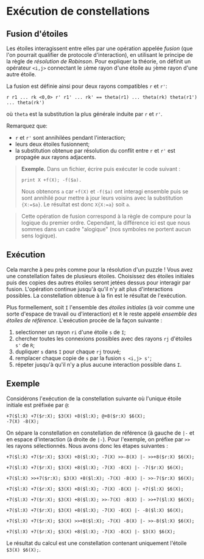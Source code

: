 # Exécution de constellations

## Fusion d'étoiles

Les étoiles interagissent entre elles par une opération appelée *fusion* (que l'on
pourrait qualifier de protocole d'interaction), en utilisant le principe de
la règle de *résolution de Robinson*. Pour expliquer la théorie, on définit un
opérateur `<i,j>` connectant le `i`ème rayon d'une étoile au `j`ème rayon d'une
autre étoile.

La fusion est définie ainsi pour deux rayons compatibles `r` et `r'`:
```
r r1 ... rk <0,0> r' r1' ... rk' == theta(r1) ... theta(rk) theta(r1') ... theta(rk')
```

où `theta` est la substitution la plus générale induite par `r` et `r'`.

Remarquez que:
- `r` et `r'` sont annihilées pendant l'interaction;
- leurs deux étoiles fusionnent;
- la substitution obtenue par résolution du conflit entre `r` et `r'` est
propagée aux rayons adjacents.

> **Exemple.** Dans un fichier, écrire puis exécuter le code suivant :
> ```
> print X +f(X); -f($a).
> ```
> Nous obtenons `a` car `+f(X)` et `-f($a)` ont interagi ensemble puis se
> sont annihilé pour mettre à jour leurs voisins avec la substitution `{X:=$a}`.
> Le résultat est donc `X{X:=a}` soit `a`.

> Cette opération de fusion correspond à la règle de compure pour la logique
du premier ordre. Cependant, la différence ici est que nous sommes dans un
cadre "alogique" (nos symboles ne portent aucun sens logique).

## Exécution

Cela marche à peu près comme pour la résolution d'un puzzle ! Vous avez une
constellation faites de plusieurs étoiles. Choisissez des étoiles initiales
puis des copies des autres étoiles seront jetées dessus pour interagir par
fusion. L'opération continue jusqu'à qu'il n'y ait plus d'interactions
possibles.
La constellation obtenue à la fin est le résultat de l'exécution.

Plus formellement, soit `I` l'ensemble des *étoiles initiales* (à voir comme
une sorte d'espace de travail ou d'interaction) et `R` le
reste appelé *ensemble des étoiles de référence*. L'exécution procèe de la
façon suivante :
1. selectionner un rayon `ri` d'une étoile `s` de `I`;
2. chercher toutes les connexions possibles avec des rayons `rj` d'étoiles `s'`
   de `R`;
3. dupliquer `s` dans `I` pour chaque `rj` trouvé;
4. remplacer chaque copie de `s` par la fusion `s <i,j> s'`;
5. répeter jusqu'à qu'il n'y a plus aucune interaction possible dans `I`.

## Exemple

Considérons l'exécution de la constellation suivante où l'unique étoile
initiale est préfixée par `@`:
```
+7($l:X) +7($r:X); $3(X) +8($l:X); @+8($r:X) $6(X);
-7(X) -8(X);
```

On sépare la constellation en constellation de référence (à gauche de `|-` et
en espace d'interaction (à droite de `|-`).
Pour l'exemple, on préfixe par `>>` les rayons sélectionnés. Nous avons donc
les étapes suivantes :
```
+7($l:X) +7($r:X); $3(X) +8($l:X); -7(X) >>-8(X) |- >>+8($r:X) $6(X);
```

```
+7($l:X) +7($r:X); $3(X) +8($l:X); -7(X) -8(X) |- -7($r:X) $6(X);
```

```
+7($l:X) >>+7($r:X); $3(X) +8($l:X); -7(X) -8(X) |- >>-7($r:X) $6(X);
```

```
+7($l:X) +7($r:X); $3(X) +8($l:X); -7(X) -8(X) |- +7($l:X) $6(X);
```

```
+7($l:X) +7($r:X); $3(X) +8($l:X); >>-7(X) -8(X) |- >>+7($l:X) $6(X);
```

```
+7($l:X) +7($r:X); $3(X) +8($l:X); -7(X) -8(X) |- -8($l:X) $6(X);
```

```
+7($l:X) +7($r:X); $3(X) >>+8($l:X); -7(X) -8(X) |- >>-8($l:X) $6(X);
```

```
+7($l:X) +7($r:X); $3(X) +8($l:X); -7(X) -8(X) |- $3(X) $6(X);
```

Le résultat du calcul est une constellation contenant uniquement l'étoile
`$3(X) $6(X);`.
